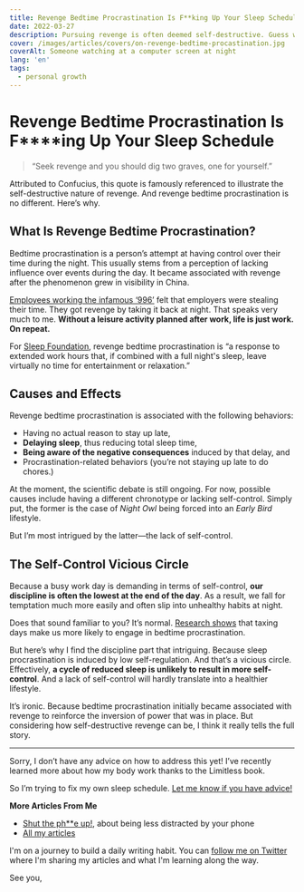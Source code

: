 ```yaml
---
title: Revenge Bedtime Procrastination Is F**king Up Your Sleep Schedule
date: 2022-03-27
description: Pursuing revenge is often deemed self-destructive. Guess what? Revenge bedtime procrastination is no different.
cover: /images/articles/covers/on-revenge-bedtime-procastination.jpg
coverAlt: Someone watching at a computer screen at night
lang: 'en'
tags:
  - personal growth
---
```


# Revenge Bedtime Procrastination Is F****ing Up Your Sleep Schedule

> “Seek revenge and you should dig two graves, one for yourself.” 
 
Attributed to Confucius, this quote is famously referenced to illustrate the self-destructive nature of revenge. And revenge bedtime procrastination is no different. Here’s why.

## What Is Revenge Bedtime Procrastination?

Bedtime procrastination is a person’s attempt at having control over their time during the night. This usually stems from a perception of lacking influence over events during the day. It became associated with revenge after the phenomenon grew in visibility in China.

[Employees working the infamous ‘996’](https://www.bbc.com/worklife/article/20201123-the-psychology-behind-revenge-bedtime-procrastination) felt that employers were stealing their time. They got revenge by taking it back at night. That speaks very much to me. **Without a leisure activity planned after work, life is just work. On repeat.**

For [Sleep Foundation](https://www.sleepfoundation.org/sleep-hygiene/revenge-bedtime-procrastination), revenge bedtime procrastination is “a response to extended work hours that, if combined with a full night's sleep, leave virtually no time for entertainment or relaxation.”

## Causes and Effects

Revenge bedtime procrastination is associated with the following behaviors:
- Having no actual reason to stay up late,
- **Delaying sleep**, thus reducing total sleep time,
- **Being aware of the negative consequences** induced by that delay, and
- Procrastination-related behaviors (you’re not staying up late to do chores.)

At the moment, the scientific debate is still ongoing. For now, possible causes include having a different chronotype or lacking self-control. Simply put, the former is the case of _Night Owl_ being forced into an _Early Bird_ lifestyle.

But I’m most intrigued by the latter—the lack of self-control.

## The Self-Control Vicious Circle

Because a busy work day is demanding in terms of self-control, **our discipline is often the lowest at the end of the day**. As a result, we fall for temptation much more easily and often slip into unhealthy habits at night. 

Does that sound familiar to you? It’s normal. [Research shows](https://pubmed.ncbi.nlm.nih.gov/29662459/) that taxing days make us more likely to engage in bedtime procrastination.

But here’s why I find the discipline part that intriguing. Because sleep procrastination is induced by low self-regulation. And that’s a vicious circle. Effectively, **a cycle of reduced sleep is unlikely to result in more self-control**. And a lack of self-control will hardly translate into a healthier lifestyle.


It’s ironic. Because bedtime procrastination initially became associated with revenge to reinforce the inversion of power that was in place. But considering how self-destructive revenge can be, I think it really tells the full story.

- - - 

Sorry, I don’t have any advice on how to address this yet! I’ve recently learned more about how my body work thanks to the Limitless book. 

So I’m trying to fix my own sleep schedule. [Let me know if you have advice!](mailto:lau.cazanove@gmail.com)

**More Articles From Me**

- [Shut the ph**e up!](https://strift.medium.com/shut-the-ph-e-up-7187a4274177), about being less distracted by your phone
- [All my articles](/articles/)

I'm on a journey to build a daily writing habit. You can [follow me on Twitter](https://twitter.com/lau_cazanove) where I'm sharing my articles and what I'm learning along the way.

See you,